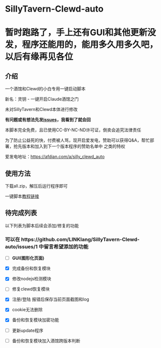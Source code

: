 # SillyTavern-Clewd-auto

# 暂时跑路了，手上还有GUI和其他更新没发，程序还能用的，能用多久用多久吧，以后有缘再见各位

## 介绍

一个酒馆和Clewd的小白专用一键启动脚本

新名：灵钥 - 一键开启Claude酒馆之门

未对SillyTavern和Clewd本体进行修改

**有问题或有想法先发[issues](https://github.com/LINKlang/SillyTavern-Clewd-auto/issues)，我看到了就会回**

本脚本完全免费，且已使用CC-BY-NC-ND许可证，倒卖会追究法律责任

为了防止公益死的快，付费被人骂，现开启爱发电，赞助可以获得Q&A，帮忙部署，抢先版本和加入到下一个版本程序的赞助名单中 之类的特权

爱发电地址：https://afdian.com/a/silly_clewd_auto

<h2>使用方法</h2>

下载all.zip，解压后运行程序即可

一键脚本[教程链接](https://sqivg8d05rm.feishu.cn/wiki/QupDwUGhJiiZP6kLfuDcit3LnRg?from=from_copylink)

## 待完成列表
以下列表为脚本后续会添加/修复的功能
<h3>可以在 https://github.com/LINKlang/SillyTavern-Clewd-auto/issues/1 中留言希望添加的功能</h3>

- [ ] **GUI(图形化页面)**
- [x] 完成备份和恢复模块
- [x] 修改nodejs检测模块
- [ ] 修复clewd恢复模块
- [x] 注册/登陆 报错后保存当前页面截图和log
- [x] cookie无法删除
- [x] 备份和恢复模块加密功能
- [ ] 更新update程序
- [ ] 备份和恢复模块加入酒馆跨版本判断

